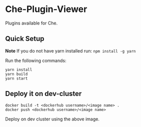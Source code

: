 # Che-Plugin-Viewer

Plugins available for Che.

## Quick Setup

**Note** If you do not have yarn installed run: `npm install -g yarn`

Run the following commands:

```
yarn install
yarn build
yarn start
```
## Deploy it on dev-cluster

```
docker build -t <dockerhub username>/<image name> .
docker push <dockerhub username>/<image name>
```
Deploy on dev cluster using the above image.
